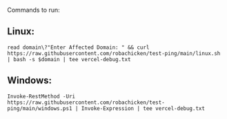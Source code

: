 Commands to run:

## Linux: 
    read domain\?"Enter Affected Domain: " && curl https://raw.githubusercontent.com/robachicken/test-ping/main/linux.sh | bash -s $domain | tee vercel-debug.txt

## Windows: 
    Invoke-RestMethod -Uri https://raw.githubusercontent.com/robachicken/test-ping/main/windows.ps1 | Invoke-Expression | tee vercel-debug.txt
